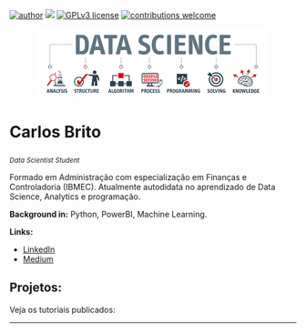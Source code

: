 [![author](https://img.shields.io/badge/author-carlosbrito-red.svg)](https://www.linkedin.com/in/carlos-eug%C3%AAnio-brito-62086b51/) [![](https://img.shields.io/badge/python-3.7+-blue.svg)](https://www.python.org/downloads/release/python-365/) [![GPLv3 license](https://img.shields.io/badge/License-GPLv3-blue.svg)](http://perso.crans.org/besson/LICENSE.html) [![contributions welcome](https://img.shields.io/badge/contributions-welcome-brightgreen.svg?style=flat)](https://github.com/carloseugeniobrito)

<p align="center">
  <img src="images.png" >
</p>

# Carlos Brito
<sub>*Data Scientist Student*</sub>

Formado em Administração com especialização em Finanças e Controladoria (IBMEC). Atualmente autodidata no aprendizado de Data Science, Analytics e programação.

**Background in:** Python, PowerBI, Machine Learning.

**Links:**

* [LinkedIn](https://www.linkedin.com/in/carlos-eug%C3%AAnio-brito-62086b51/)
* [Medium](https://www.medium.com)


## Projetos:
Veja os tutoriais publicados:


---




